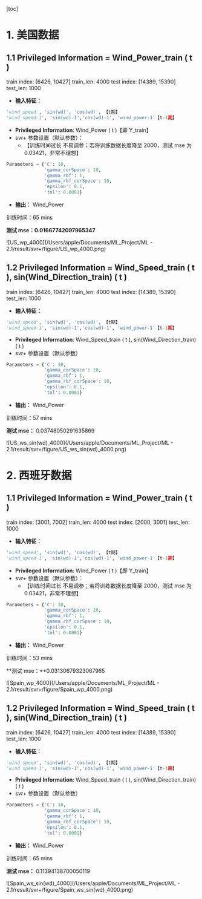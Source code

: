 [toc]

# 1. 美国数据

## 1.1 Privileged Information = Wind_Power_train ( t )

train index: [6426, 10427]   train_len: 4000
test index: [14389, 15390]  test_len: 1000

- **输入特征：**

```python
'wind_speed', 'sin(wd)', 'cos(wd)', 【t期】
'wind_speed-1', 'sin(wd)-1','cos(wd)-1', 'wind_power-1'【t-1期】
```

- **Privileged Information**:  Wind_Power ( t )【即 Y_train】
- svr+ 参数设置（默认参数）：
  - 【训练时间过长 不易调参；若将训练数据长度降至 2000，测试 mse 为0.03421，非常不理想】

``` Python
Parameters = {'C': 10,
              'gamma_corSpace': 10,
              'gamma_rbf': 1,
              'gamma_rbf_corSpace': 10,
              'epsilon': 0.1,
              'tol': 0.0001}
```

- **输出：** Wind_Power

训练时间：65 mins

**测试 mse：0.01667742097965347**

![US_wp_4000](/Users/apple/Documents/ML_Project/ML - 2.1/result/svr+/figure/US_wp_4000.png)

## 1.2 Privileged Information = Wind_Speed_train ( t ), sin(Wind_Direction_train) ( t )

train index: [6426, 10427]   train_len: 4000
test index: [14389, 15390]  test_len: 1000

- **输入特征：**

```python
'wind_speed', 'sin(wd)', 'cos(wd)', 【t期】
'wind_speed-1', 'sin(wd)-1','cos(wd)-1', 'wind_power-1'【t-1期】
```

- **Privileged Information**:  Wind_Speed_train ( t ),  sin(Wind_Direction_train) ( t )
- svr+ 参数设置（默认参数）

``` Python
Parameters = {'C': 10,
              'gamma_corSpace': 10,
              'gamma_rbf': 1,
              'gamma_rbf_corSpace': 10,
              'epsilon': 0.1,
              'tol': 0.0001}
```

- **输出：** Wind_Power

训练时间：57 mins

**测试 mse：** 0.03748050291635869

![US_ws_sin(wd)_4000](/Users/apple/Documents/ML_Project/ML - 2.1/result/svr+/figure/US_ws_sin(wd)_4000.png)

# 2. 西班牙数据

## 1.1 Privileged Information = Wind_Power_train ( t )

train index: [3001, 7002] train_len: 4000
test index: [2000, 3001] test_len: 1000

- **输入特征：**

```python
'wind_speed', 'sin(wd)', 'cos(wd)', 【t期】
'wind_speed-1', 'sin(wd)-1','cos(wd)-1', 'wind_power-1'【t-1期】
```

- **Privileged Information**:  Wind_Power ( t )【即 Y_train】
- svr+ 参数设置（默认参数）：
  - 【训练时间过长 不易调参；若将训练数据长度降至 2000，测试 mse 为0.03421，非常不理想】

``` Python
Parameters = {'C': 10,
              'gamma_corSpace': 10,
              'gamma_rbf': 1,
              'gamma_rbf_corSpace': 10,
              'epsilon': 0.1,
              'tol': 0.0001}
```

- **输出：** Wind_Power

训练时间：53 mins

**测试 mse：**0.03130679323067965

![Spain_wp_4000](/Users/apple/Documents/ML_Project/ML - 2.1/result/svr+/figure/Spain_wp_4000.png)

## 1.2 Privileged Information = Wind_Speed_train ( t ), sin(Wind_Direction_train) ( t )

train index: [6426, 10427]   train_len: 4000
test index: [14389, 15390]  test_len: 1000

- **输入特征：**

```python
'wind_speed', 'sin(wd)', 'cos(wd)', 【t期】
'wind_speed-1', 'sin(wd)-1','cos(wd)-1', 'wind_power-1'【t-1期】
```

- **Privileged Information**:  Wind_Speed_train ( t ),  sin(Wind_Direction_train) ( t )
- svr+ 参数设置（默认参数）

``` Python
Parameters = {'C': 10,
              'gamma_corSpace': 10,
              'gamma_rbf': 1,
              'gamma_rbf_corSpace': 10,
              'epsilon': 0.1,
              'tol': 0.0001}
```

- **输出：** Wind_Power

训练时间：65 mins

**测试 mse：** 0.11394138700050119

![Spain_ws_sin(wd)_4000](/Users/apple/Documents/ML_Project/ML - 2.1/result/svr+/figure/Spain_ws_sin(wd)_4000.png)

# 
